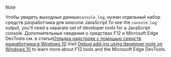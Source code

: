 > [!NOTE]
> <span data-ttu-id="bd288-101">Чтобы увидеть выходные данные`console.log`, нужен отдельный набор средств разработчика для консоли JavaScript.</span><span class="sxs-lookup"><span data-stu-id="bd288-101">To see the `console.log` output, you'll need a separate set of developer tools for a JavaScript console.</span></span> <span data-ttu-id="bd288-102">Дополнительные сведения о средствах F12 и Microsoft Edge DevTools см. в статье[Отладка надстроек с помощью средств разработчика в Windows 10](../testing/debug-add-ins-using-f12-developer-tools-on-windows-10.md).</span><span class="sxs-lookup"><span data-stu-id="bd288-102">Visit [Debug add-ins using developer tools on Windows 10](../testing/debug-add-ins-using-f12-developer-tools-on-windows-10.md) to learn more about F12 tools and the Microsoft Edge DevTools.</span></span>